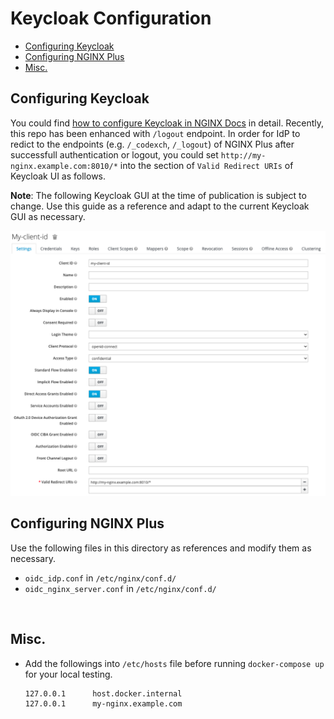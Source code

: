 # Keycloak Configuration

- [Configuring Keycloak](#configuring-keycloak)
- [Configuring NGINX Plus](#configuring-nginx-plus)
- [Misc.](#misc.)

## Configuring Keycloak
You could find [how to configure Keycloak in NGINX Docs](https://docs.nginx.com/nginx/deployment-guides/single-sign-on/keycloak/) in detail. Recently, this repo has been enhanced with `/logout` endpoint. In order for IdP to redict to the endpoints (e.g. `/_codexch`, `/_logout`) of NGINX Plus after successfull authentication or logout, you could set `http://my-nginx.example.com:8010/*` into the section of `Valid Redirect URIs` of Keycloak UI as follows.

**Note**: The following Keycloak GUI at the time of publication is subject to change. Use this guide as a reference and adapt to the current Keycloak GUI as necessary.

![](./img/keycloak.png)

## Configuring NGINX Plus

Use the following files in this directory as references and modify them as necessary.
- `oidc_idp.conf` in `/etc/nginx/conf.d/`
- `oidc_nginx_server.conf` in `/etc/nginx/conf.d/`

<br>

## Misc.
- Add the followings into `/etc/hosts` file before running `docker-compose up` for your local testing.
  ```
  127.0.0.1      host.docker.internal
  127.0.0.1      my-nginx.example.com
  ```
